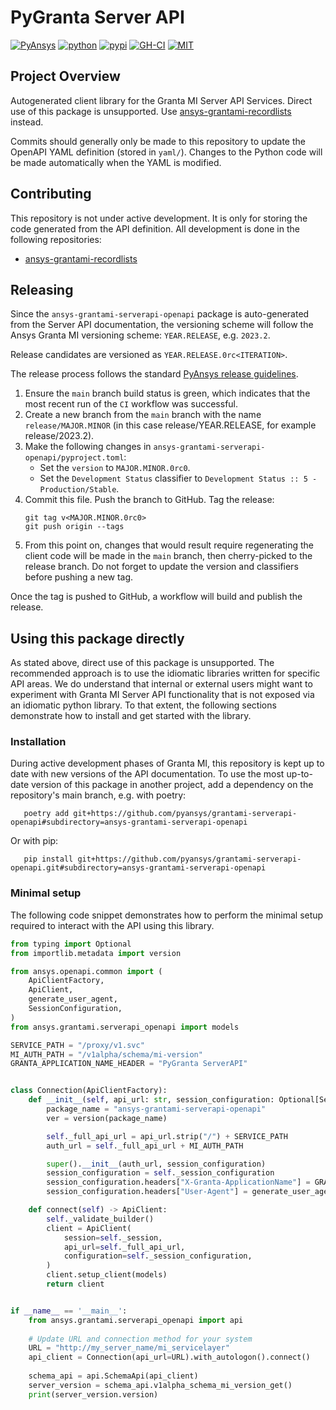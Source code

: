# PyGranta Server API

[![PyAnsys](https://img.shields.io/badge/Py-Ansys-ffc107.svg?labelColor=black&logo=data:image/png;base64,iVBORw0KGgoAAAANSUhEUgAAABAAAAAQCAIAAACQkWg2AAABDklEQVQ4jWNgoDfg5mD8vE7q/3bpVyskbW0sMRUwofHD7Dh5OBkZGBgW7/3W2tZpa2tLQEOyOzeEsfumlK2tbVpaGj4N6jIs1lpsDAwMJ278sveMY2BgCA0NFRISwqkhyQ1q/Nyd3zg4OBgYGNjZ2ePi4rB5loGBhZnhxTLJ/9ulv26Q4uVk1NXV/f///////69du4Zdg78lx//t0v+3S88rFISInD59GqIH2esIJ8G9O2/XVwhjzpw5EAam1xkkBJn/bJX+v1365hxxuCAfH9+3b9/+////48cPuNehNsS7cDEzMTAwMMzb+Q2u4dOnT2vWrMHu9ZtzxP9vl/69RVpCkBlZ3N7enoDXBwEAAA+YYitOilMVAAAAAElFTkSuQmCC)](https://docs.pyansys.com/)
[![python](https://img.shields.io/pypi/pyversions/ansys-grantami-serverapi-openapi?logo=pypi)](https://pypi.org/project/ansys-grantami-serverapi-openapi/)
[![pypi](https://img.shields.io/pypi/v/ansys-grantami-serverapi-openapi.svg?logo=python&logoColor=white)](https://pypi.org/project/ansys-grantami-serverapi-openapi/)
[![GH-CI](https://github.com/pyansys/grantami-serverapi-openapi/actions/workflows/build_and_test_library.yml/badge.svg)](https://github.com/pyansys/grantami-serverapi-openapi/actions/workflows/build_and_test_library.yml)
[![MIT](https://img.shields.io/badge/License-MIT-yellow.svg)](https://opensource.org/licenses/MIT)


## Project Overview

Autogenerated client library for the Granta MI Server API Services. Direct use
of this package is unsupported. Use [ansys-grantami-recordlists](https://github.com/pyansys/grantami-recordlists)
instead.

Commits should generally only be made to this repository to update the OpenAPI
YAML definition (stored in ``yaml/``). Changes to the Python code will be made
automatically when the YAML is modified.


## Contributing

This repository is not under active development. It is only for storing the code generated from the API
definition. All development is done in the following repositories:

- [ansys-grantami-recordlists](https://github.com/pyansys/grantami-recordlists)


## Releasing

Since the ``ansys-grantami-serverapi-openapi`` package is auto-generated from the Server API documentation, the 
versioning scheme will follow the Ansys Granta MI versioning scheme: ``YEAR.RELEASE``, e.g. ``2023.2``.

Release candidates are versioned as ``YEAR.RELEASE.0rc<ITERATION>``.

The release process follows the standard [PyAnsys release guidelines](https://dev.docs.pyansys.com/how-to/releasing.html).

1. Ensure the ``main`` branch build status is green, which indicates that the most recent run of the ``CI`` workflow was successful.
2. Create a new branch from the ``main`` branch with the name ``release/MAJOR.MINOR`` (in this case release/YEAR.RELEASE,
   for example release/2023.2).
3. Make the following changes in ``ansys-grantami-serverapi-openapi/pyproject.toml``:
    - Set the ``version`` to ``MAJOR.MINOR.0rc0``.
    - Set the ``Development Status`` classifier to ``Development Status :: 5 - Production/Stable``.
4. Commit this file. Push the branch to GitHub. Tag the release:
   ```console
   git tag v<MAJOR.MINOR.0rc0>
   git push origin --tags
   ```
5. From this point on, changes that would result require regenerating the client code will be made in the ``main`` branch, 
   then cherry-picked to the release branch. Do not forget to update the version and classifiers before pushing a new tag.

Once the tag is pushed to GitHub, a workflow will build and publish the release.


## Using this package directly

As stated above, direct use of this package is unsupported. The recommended approach is to use the idiomatic
libraries written for specific API areas.
We do understand that internal or external users might want to experiment with Granta MI Server API functionality that 
is not exposed via an idiomatic python library. To that extent, the following sections demonstrate how to install and
get started with the library.

### Installation

During active development phases of Granta MI, this repository is kept up to date with new versions of the API 
documentation. To use the most up-to-date version of this package in another project, add a dependency on the 
repository's main branch, e.g. with poetry:

```console
   poetry add git+https://github.com/pyansys/grantami-serverapi-openapi#subdirectory=ansys-grantami-serverapi-openapi
```

Or with pip:

```console
   pip install git+https://github.com/pyansys/grantami-serverapi-openapi.git#subdirectory=ansys-grantami-serverapi-openapi
```

### Minimal setup
The following code snippet demonstrates how to perform the minimal setup required to interact with the API using this 
library.

```python
from typing import Optional
from importlib.metadata import version

from ansys.openapi.common import (
    ApiClientFactory,
    ApiClient,
    generate_user_agent,
    SessionConfiguration,
)
from ansys.grantami.serverapi_openapi import models

SERVICE_PATH = "/proxy/v1.svc"
MI_AUTH_PATH = "/v1alpha/schema/mi-version"
GRANTA_APPLICATION_NAME_HEADER = "PyGranta ServerAPI"


class Connection(ApiClientFactory):
    def __init__(self, api_url: str, session_configuration: Optional[SessionConfiguration] = None) -> None:
        package_name = "ansys-grantami-serverapi-openapi"
        ver = version(package_name)

        self._full_api_url = api_url.strip("/") + SERVICE_PATH
        auth_url = self._full_api_url + MI_AUTH_PATH

        super().__init__(auth_url, session_configuration)
        session_configuration = self._session_configuration
        session_configuration.headers["X-Granta-ApplicationName"] = GRANTA_APPLICATION_NAME_HEADER
        session_configuration.headers["User-Agent"] = generate_user_agent(package_name, ver)

    def connect(self) -> ApiClient:
        self._validate_builder()
        client = ApiClient(
            session=self._session,
            api_url=self._full_api_url,
            configuration=self._session_configuration,
        )
        client.setup_client(models)
        return client


if __name__ == '__main__':
    from ansys.grantami.serverapi_openapi import api
    
    # Update URL and connection method for your system
    URL = "http://my_server_name/mi_servicelayer"
    api_client = Connection(api_url=URL).with_autologon().connect()
    
    schema_api = api.SchemaApi(api_client)
    server_version = schema_api.v1alpha_schema_mi_version_get()
    print(server_version.version)
```